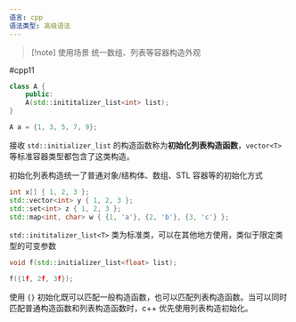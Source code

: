 ```yaml
---
语言: cpp
语法类型: 高级语法
---
```

> [!note] 使用场景
> 统一数组、列表等容器构造外观

#cpp11

```cpp
class A {
    public:
    A(std::inititalizer_list<int> list);
}

A a = {1, 3, 5, 7, 9};
```

接收 `std::initializer_list` 的构造函数称为**初始化列表构造函数**，`vector<T>` 等标准容器类型都包含了这类构造。

初始化列表构造统一了普通对象/结构体、数组、STL 容器等的初始化方式

```cpp
int x[] { 1, 2, 3 };
std::vector<int> y { 1, 2, 3 };
std::set<int> z { 1, 2, 3 };
std::map<int, char> w { {1, 'a'}, {2, 'b'}, {3, 'c'} };
```

`std::inititalizer_list<T>` 类为标准类，可以在其他地方使用，类似于限定类型的可变参数

```cpp
void f(std::initializer_list<float> list);

f({1f, 2f, 3f});
```

使用 `{}` 初始化既可以匹配一般构造函数，也可以匹配列表构造函数。当可以同时匹配普通构造函数和列表构造函数时，c++ 优先使用列表构造初始化。